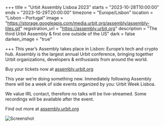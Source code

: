 +++
title = "Urbit Assembly Lisboa 2023"
starts = "2023-10-28T10:00:00"
ends = "2023-10-29T20:00:00"
timezone = "Europe/Lisbon"
location = "Lisbon – Portugal"
image = "https://storage.googleapis.com/media.urbit.org/assembly/assembly-tiles.gif"
registration_url = "https://assembly.urbit.org"
description = "The third Urbit Assembly & first one outside of the US"
dark = false
darken_image = "true"

+++
This year’s Assembly takes place in Lisbon: Europe’s tech and crypto hub.
Assembly is the largest annual Urbit conference, bringing together Urbit organizations, developers & enthusiasts from around the world.

Buy your tickets now at [assembly.urbit.org](https://assembly.urbit.org)

This year we’re doing something new. Immediately following Assembly there will be a week of side events organized by you: Urbit Week Lisboa.

We value IRL contact, therefore no talks will be live-streamed. Some recordings will be available after the event.

Find out more at [assembly.urbit.org](https://assembly.urbit.org)


![Screenshot](https://storage.googleapis.com/media.urbit.org/assembly/assembly-thumbnail.png)
